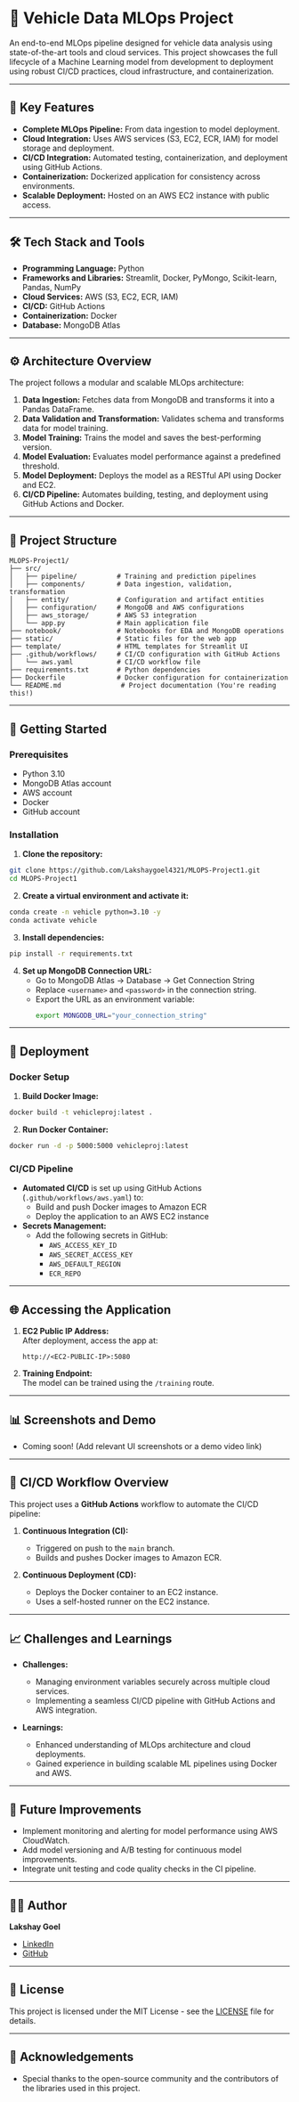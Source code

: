 # 🚀 Vehicle Data MLOps Project  

An end-to-end MLOps pipeline designed for vehicle data analysis using state-of-the-art tools and cloud services. This project showcases the full lifecycle of a Machine Learning model from development to deployment using robust CI/CD practices, cloud infrastructure, and containerization.  

---

## 🌟 Key Features  
- **Complete MLOps Pipeline:** From data ingestion to model deployment.  
- **Cloud Integration:** Uses AWS services (S3, EC2, ECR, IAM) for model storage and deployment.  
- **CI/CD Integration:** Automated testing, containerization, and deployment using GitHub Actions.  
- **Containerization:** Dockerized application for consistency across environments.  
- **Scalable Deployment:** Hosted on an AWS EC2 instance with public access.  

---

## 🛠️ Tech Stack and Tools  
- **Programming Language:** Python  
- **Frameworks and Libraries:** Streamlit, Docker, PyMongo, Scikit-learn, Pandas, NumPy  
- **Cloud Services:** AWS (S3, EC2, ECR, IAM)  
- **CI/CD:** GitHub Actions  
- **Containerization:** Docker  
- **Database:** MongoDB Atlas  

---

## ⚙️ Architecture Overview  
The project follows a modular and scalable MLOps architecture:  
1. **Data Ingestion:** Fetches data from MongoDB and transforms it into a Pandas DataFrame.  
2. **Data Validation and Transformation:** Validates schema and transforms data for model training.  
3. **Model Training:** Trains the model and saves the best-performing version.  
4. **Model Evaluation:** Evaluates model performance against a predefined threshold.  
5. **Model Deployment:** Deploys the model as a RESTful API using Docker and EC2.  
6. **CI/CD Pipeline:** Automates building, testing, and deployment using GitHub Actions and Docker.  

---

## 📂 Project Structure  
```plaintext
MLOPS-Project1/
├── src/
│   ├── pipeline/          # Training and prediction pipelines
│   ├── components/        # Data ingestion, validation, transformation
│   ├── entity/            # Configuration and artifact entities
│   ├── configuration/     # MongoDB and AWS configurations
│   ├── aws_storage/       # AWS S3 integration
│   └── app.py             # Main application file
├── notebook/              # Notebooks for EDA and MongoDB operations
├── static/                # Static files for the web app
├── template/              # HTML templates for Streamlit UI
├── .github/workflows/     # CI/CD configuration with GitHub Actions
│   └── aws.yaml           # CI/CD workflow file
├── requirements.txt       # Python dependencies
├── Dockerfile             # Docker configuration for containerization
└── README.md               # Project documentation (You're reading this!)  
```

---

## 🚀 Getting Started  
### Prerequisites  
- Python 3.10  
- MongoDB Atlas account  
- AWS account  
- Docker  
- GitHub account  

### Installation  
1. **Clone the repository:**  
```sh
git clone https://github.com/Lakshaygoel4321/MLOPS-Project1.git
cd MLOPS-Project1
```

2. **Create a virtual environment and activate it:**  
```sh
conda create -n vehicle python=3.10 -y
conda activate vehicle
```

3. **Install dependencies:**  
```sh
pip install -r requirements.txt
```

4. **Set up MongoDB Connection URL:**  
   - Go to MongoDB Atlas → Database → Get Connection String  
   - Replace `<username>` and `<password>` in the connection string.  
   - Export the URL as an environment variable:  
     ```sh
     export MONGODB_URL="your_connection_string"
     ```

---

## 🚀 Deployment  
### Docker Setup  
1. **Build Docker Image:**  
```sh
docker build -t vehicleproj:latest .
```

2. **Run Docker Container:**  
```sh
docker run -d -p 5000:5000 vehicleproj:latest
```

### CI/CD Pipeline  
- **Automated CI/CD** is set up using GitHub Actions (`.github/workflows/aws.yaml`) to:  
  - Build and push Docker images to Amazon ECR  
  - Deploy the application to an AWS EC2 instance  
- **Secrets Management:**  
  - Add the following secrets in GitHub:  
    - `AWS_ACCESS_KEY_ID`  
    - `AWS_SECRET_ACCESS_KEY`  
    - `AWS_DEFAULT_REGION`  
    - `ECR_REPO`  

---

## 🌐 Accessing the Application  
1. **EC2 Public IP Address:**  
   After deployment, access the app at:  
   ```plaintext
   http://<EC2-PUBLIC-IP>:5080
   ```
2. **Training Endpoint:**  
   The model can be trained using the `/training` route.  

---

## 📊 Screenshots and Demo  
- Coming soon! (Add relevant UI screenshots or a demo video link)  

---

## 🚀 CI/CD Workflow Overview  
This project uses a **GitHub Actions** workflow to automate the CI/CD pipeline:  
1. **Continuous Integration (CI):**  
   - Triggered on push to the `main` branch.  
   - Builds and pushes Docker images to Amazon ECR.  

2. **Continuous Deployment (CD):**  
   - Deploys the Docker container to an EC2 instance.  
   - Uses a self-hosted runner on the EC2 instance.  

---

## 📈 Challenges and Learnings  
- **Challenges:**  
  - Managing environment variables securely across multiple cloud services.  
  - Implementing a seamless CI/CD pipeline with GitHub Actions and AWS integration.  

- **Learnings:**  
  - Enhanced understanding of MLOps architecture and cloud deployments.  
  - Gained experience in building scalable ML pipelines using Docker and AWS.  

---

## 🚀 Future Improvements  
- Implement monitoring and alerting for model performance using AWS CloudWatch.  
- Add model versioning and A/B testing for continuous model improvements.  
- Integrate unit testing and code quality checks in the CI pipeline.  

---

## 👨‍💻 Author  
**Lakshay Goel**  
- [LinkedIn](https://www.linkedin.com/in/lakshay-goel/)  
- [GitHub](https://github.com/Lakshaygoel4321)  

---

## 📝 License  
This project is licensed under the MIT License - see the [LICENSE](LICENSE) file for details.  

---

## 🎉 Acknowledgements  
- Special thanks to the open-source community and the contributors of the libraries used in this project.  

